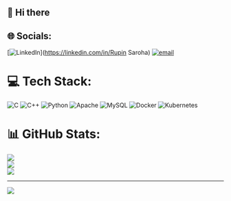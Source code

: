 ## 👋 Hi there
## 🌐 Socials:
[![LinkedIn](https://img.shields.io/badge/LinkedIn-%230077B5.svg?logo=linkedin&logoColor=white)](https://linkedin.com/in/Rupin Saroha) [![email](https://img.shields.io/badge/Email-D14836?logo=gmail&logoColor=white)](mailto:rupinsaroha0@gmail.com) 

# 💻 Tech Stack:
![C](https://img.shields.io/badge/c-%2300599C.svg?style=for-the-badge&logo=c&logoColor=white) ![C++](https://img.shields.io/badge/c++-%2300599C.svg?style=for-the-badge&logo=c%2B%2B&logoColor=white) ![Python](https://img.shields.io/badge/python-3670A0?style=for-the-badge&logo=python&logoColor=ffdd54) ![Apache](https://img.shields.io/badge/apache-%23D42029.svg?style=for-the-badge&logo=apache&logoColor=white) ![MySQL](https://img.shields.io/badge/mysql-4479A1.svg?style=for-the-badge&logo=mysql&logoColor=white) ![Docker](https://img.shields.io/badge/docker-%230db7ed.svg?style=for-the-badge&logo=docker&logoColor=white) ![Kubernetes](https://img.shields.io/badge/kubernetes-%23326ce5.svg?style=for-the-badge&logo=kubernetes&logoColor=white)
# 📊 GitHub Stats:
![](https://github-readme-stats.vercel.app/api?username=Rupinsa&theme=dark&hide_border=false&include_all_commits=false&count_private=false)<br/>
![](https://nirzak-streak-stats.vercel.app/?user=Rupinsa&theme=dark&hide_border=false)<br/>
![](https://github-readme-stats.vercel.app/api/top-langs/?username=Rupinsa&theme=dark&hide_border=false&include_all_commits=false&count_private=false&layout=compact)

---
[![](https://visitcount.itsvg.in/api?id=Rupinsa&icon=0&color=0)](https://visitcount.itsvg.in)

<!-- Proudly created with GPRM ( https://gprm.itsvg.in ) -->
